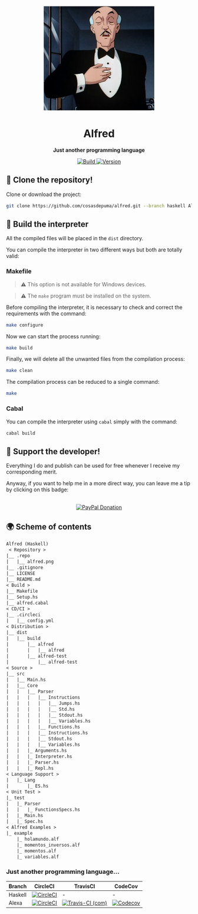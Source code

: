 <h1 align="center">
	<img
		width="300"
		alt="Alfred Haskell"
		src="./.repo/alfred.png">
</h1>
<h1 align="center">
	<strong>
    Alfred
  </strong>
</h1>
<p align="center">
	<strong>
    Just another programming language
	</strong>
</p>
<p align="center">
  <a href="https://circleci.com/gh/CosasDePuma/Alfred/tree/haskell">
    <img
      alt="Build"
      src="https://img.shields.io/circleci/project/github/CosasDePuma/Alfred/haskell.svg?style=flat-square&logo=circleci">
  </a>

  <a href="https://github.com/CosasDePuma/Alfred/tree/haskell">
    <img
      alt="Version"
      src="https://img.shields.io/badge/version-v0.3.0-blue.svg?style=flat-square">
  </a>
</p>




:vhs: Clone the repository!
----
Clone or download the project:
```sh
git clone https://github.com/cosasdepuma/alfred.git --branch haskell Alfred-Haskell
```




:wrench: Build the interpreter
---
All the compiled files will be placed in the `dist` directory.


You can compile the interpreter in two different ways but both are totally valid:

### Makefile

>  :warning: This option is not available for Windows devices.

>  :warning: The `make` program must be installed on the system.

Before compiling the interpreter, it is necessary to check and correct the requirements with the command:

```bash
make configure
```

Now we can start the process running:

```bash
make build
```

Finally, we will delete all the unwanted files from the compilation process:

```bash
make clean
```

The compilation process can be reduced to a single command:

```bash
make
```

### Cabal

You can compile the interpreter using `cabal` simply with the command:

```bash
cabal build
```




:octopus: Support the developer!
----
Everything I do and publish can be used for free whenever I receive my corresponding merit.

Anyway, if you want to help me in a more direct way, you can leave me a tip by clicking on this badge:

<p align="center">
    </br>
    <a href="https://www.paypal.me/cosasdepuma/"><img src="https://img.shields.io/badge/Donate-PayPal-blue.svg?style=for-the-badge&logo=paypal" alt="PayPal Donation"></img></a>
</p>




:earth_africa: Scheme of contents
----
```
Alfred (Haskell)
 < Repository >
|__ .repo
|	|__ alfred.png
|__ .gitignore
|__ LICENSE
|__ README.md
< Build >
|__ Makefile
|__ Setup.hs
|__ alfred.cabal
< CD/CI >
|__ .circleci
|	|__ config.yml
< Distribution >
|__ dist
|	|__ build
|	 	|__ alfred
|	 	|	|__ alfred
|	 	|__ alfred-test
|	 		|__ alfred-test
< Source >
|__ src
|	|__ Main.hs
|	|__ Core
|	|	|__ Parser
|	|	|	|__ Instructions
|	|	|	|	|__ Jumps.hs
|	|	|	|	|__ Std.hs
|	|	|	|	|__ Stdout.hs
|	|	|	|	|__ Variables.hs
|	|	|	|__ Functions.hs
|	|	|	|__ Instructions.hs
|	|	|	|__ Stdout.hs
|	|	|	|__ Variables.hs
|	|	|_ Arguments.hs
|	|	|_ Interpreter.hs
|	|	|_ Parser.hs
|	|	|_ Repl.hs
< Language Support >
|	|_ Lang
|	 	|_ ES.hs
< Unit Test >
|_ test
|	|_ Parser
|	|	|_ FunctionsSpecs.hs
|	|_ Main.hs
|	|_ Spec.hs
< Alfred Examples >
|_ example
	|_ holamundo.alf
	|_ momentos_inversos.alf
	|_ momentos.alf
	|_ variables.alf
```

### Just another programming language...

| Branch | CircleCI | TravisCI | CodeCov |
| --- | --- | --- | --- |
| Haskell | [![CircleCI](https://circleci.com/gh/CosasDePuma/Alfred/tree/haskell.svg?style=svg)](https://circleci.com/gh/CosasDePuma/Alfred/tree/haskell) | - | - |
| Alexa | [![CircleCI](https://circleci.com/gh/CosasDePuma/Alfred/tree/alexa.svg?style=svg)](https://circleci.com/gh/CosasDePuma/Alfred/tree/alexa) | [![Travis-CI (com)](https://img.shields.io/travis/com/CosasDePuma/Alfred/alexa.svg?style=svg)](https://travis-ci.com/CosasDePuma/Alfred) | [![Codecov](https://codecov.io/gh/CosasDePuma/Alfred/branch/alexa/graph/badge.svg)](https://codecov.io/gh/CosasDePuma/Alfred) |